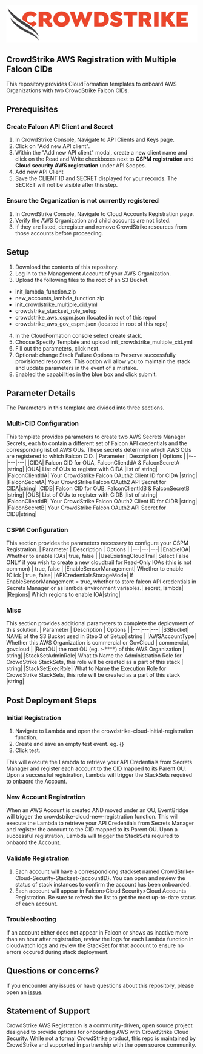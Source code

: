 ![](https://raw.githubusercontent.com/CrowdStrike/falconpy/main/docs/asset/cs-logo.png)

## CrowdStrike AWS Registration with Multiple Falcon CIDs

This repository provides CloudFormation templates to onboard AWS Organizations with two CrowdStrike Falcon CIDs.

## Prerequisites

### Create Falcon API Client and Secret
1. In CrowdStrike Console, Navigate to API Clients and Keys page.
2. Click on "Add new API client".
3. Within the "Add new API client" modal, create a new client name and click on the Read and Write checkboxes next to **CSPM registration** and **Cloud security AWS registration** under API Scopes..
4. Add new API Client
5. Save the CLIENT ID and SECRET displayed for your records. The SECRET will not be visible after this step.

### Ensure the Organization is not currently registered
1. In CrowdStrike Console, Navigate to Cloud Accounts Registration page.
2. Verify the AWS Organization and child accounts are not listed.
3. If they are listed, deregister and remove CrowdStrike resources from those accounts before proceeding.


## Setup
1. Download the contents of this repository.
2. Log in to the Management Account of your AWS Organization.
3. Upload the following files to the root of an S3 Bucket.
- init_lambda_function.zip 
- new_accounts_lambda_function.zip
- init_crowdstrike_multiple_cid.yml
- crowdstrike_stackset_role_setup
- crowdstrike_aws_cspm.json (located in root of this repo)
- crowdstrike_aws_gov_cspm.json (located in root of this repo)
4. In the CloudFormation console select create stack.
5. Choose Specify Template and upload init_crowdstrike_multiple_cid.yml
6. Fill out the parameters, click next.
7. Optional: change Stack Failure Options to Preserve successfully provisioned resources. This option will allow you to maintain the stack and update parameters in the event of a mistake.
7. Enabled the capabilities in the blue box and click submit.

## Parameter Details
The Parameters in this template are divided into three sections.

### Multi-CID Configuration
This template provides parameters to create two AWS Secrets Manager Secrets, each to contain a different set of Falcon API credentials and the corresponding list of AWS OUs.  These secrets determine which AWS OUs are registered to which Falcon CID.
| Parameter | Description | Options |
|---|---|---|
|CIDA| Falcon CID for OUA, FalconClientIdA & FalconSecretA |string|
|OUA| List of OUs to register with CIDA |list of string|
|FalconClientIdA| Your CrowdStrike Falcon OAuth2 Client ID for CIDA |string|
|FalconSecretA| Your CrowdStrike Falcon OAuth2 API Secret for CIDA|string|
|CIDB| Falcon CID for OUB, FalconClientIdB & FalconSecretB |string|
|OUB| List of OUs to register with CIDB |list of string|
|FalconClientIdB| Your CrowdStrike Falcon OAuth2 Client ID for CIDB |string|
|FalconSecretB| Your CrowdStrike Falcon OAuth2 API Secret for CIDB|string|

### CSPM Configuration
This section provides the parameters necessary to configure your CSPM Registration.
| Parameter | Description | Options |
|---|---|---|
|EnableIOA| Whether to enable IOAs| true, false |
|UseExistingCloudTrail| Select False ONLY if you wish to create a new cloudtrail for Read-Only IOAs (this is not common) | true, false |
|EnableSensorManagement| Whether to enable 1Click | true, false|
|APICredentialsStorageMode| If EnableSensorManagement = true, whether to store falcon API credentials in Secrets Manager or as lambda environment variables.| secret, lambda|
|Regions| Which regions to enable IOA|string|

### Misc
This section provides additional parameters to complete the deployment of this solution.
| Parameter | Description | Options |
|---|---|---|
|S3Bucket| NAME of the S3 Bucket used in Step 3 of Setup| string |
|AWSAccountType| Whether this AWS Organization is commercial or GovCloud | commercial, govcloud |
|RootOU| the root OU (eg. r-****) of this AWS Organization | string|
|StackSetAdminRole| What to Name the Administration Role for CrowdStrike StackSets, this role will be created as a part of this stack | string|
|StackSetExecRole| What to Name the Execution Role for CrowdStrike StackSets, this role will be created as a part of this stack |string|

## Post Deployment Steps

### Initial Registration
1. Navigate to Lambda and open the crowdstrike-cloud-initial-registration function.
2. Create and save an empty test event. eg. {}
3. Click test.

This will execute the Lambda to retrieve your API Credentials from Secrets Manager and register each account to the CID mapped to its Parent OU.  Upon a successful registration, Lambda will trigger the StackSets required to onbaord the Account.

### New Account Registration
When an AWS Account is created AND moved under an OU, EventBridge will trigger the crowdstrike-cloud-new-registration function. This will execute the Lambda to retrieve your API Credentials from Secrets Manager and register the account to the CID mapped to its Parent OU.  Upon a successful registration, Lambda will trigger the StackSets required to onbaord the Account.

### Validate Registration
1. Each account will have a correspondiong stackset named CrowdStrike-Cloud-Security-Stackset-{accountID}.  You can open and review the status of stack instances to confirm the account has been onboarded.
2. Each account will appear in Falcon>Cloud Security>Cloud Accounts Registration.  Be sure to refresh the list to get the most up-to-date status of each account.

### Troubleshooting
If an account either does not appear in Falcon or shows as inactive more than an hour after registration, review the logs for each Lambda function in cloudwatch logs and review the StackSet for that account to ensure no errors occured during stack deployment.

## Questions or concerns?

If you encounter any issues or have questions about this repository, please open an [issue](https://github.com/CrowdStrike/cloud-aws-registration-cloudformation/issues/new/choose).

## Statement of Support

CrowdStrike AWS Registration is a community-driven, open source project designed to provide options for onboarding AWS with CrowdStrike Cloud Security. While not a formal CrowdStrike product, this repo is maintained by CrowdStrike and supported in partnership with the open source community.